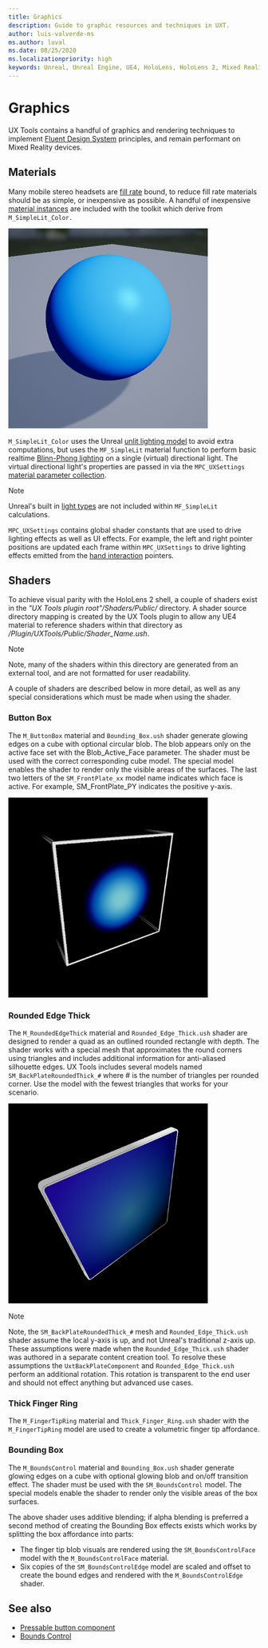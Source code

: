 ```yaml
---
title: Graphics
description: Guide to graphic resources and techniques in UXT.
author: luis-valverde-ms
ms.author: luval
ms.date: 08/25/2020
ms.localizationpriority: high
keywords: Unreal, Unreal Engine, UE4, HoloLens, HoloLens 2, Mixed Reality, development, MRTK, UXT, UX Tools, Graphics, rendering, materials
---
```


# Graphics

UX Tools contains a handful of graphics and rendering techniques to implement [Fluent Design System](https://www.microsoft.com/design/fluent) principles, and remain performant on Mixed Reality devices.

## Materials

Many mobile stereo headsets are [fill rate](https://en.wikipedia.org/wiki/Fillrate) bound, to reduce fill rate materials should be as simple, or inexpensive as possible. A handful of inexpensive [material instances](https://docs.unrealengine.com/en-US/Engine/Rendering/Materials/MaterialInstances/index.html) are included with the toolkit which derive from `M_SimpleLit_Color.`

![MovingVisuals](Images/Graphics/GraphicsSimpleLit.png)

`M_SimpleLit_Color` uses the Unreal [unlit lighting model](https://docs.unrealengine.com/en-US/Engine/Rendering/Materials/MaterialProperties/LightingModels/#unlit) to avoid extra computations, but uses the `MF_SimpleLit` material function to perform basic realtime [Blinn-Phong lighting](https://en.wikipedia.org/wiki/Blinn%E2%80%93Phong_reflection_model) on a single (virtual) directional light. The virtual directional light's properties are passed in via the `MPC_UXSettings` [material parameter collection](https://www.unrealengine.com/en-US/blog/material-parameter-collections).

> [!NOTE] 
> Unreal's built in [light types](https://docs.unrealengine.com/en-US/Engine/Rendering/LightingAndShadows/LightTypes/index.html) are not included within `MF_SimpleLit` calculations.

`MPC_UXSettings` contains global shader constants that are used to drive lighting effects as well as UI effects. For example, the left and right pointer positions are updated each frame within `MPC_UXSettings` to drive lighting effects emitted from the [hand interaction](hand-interaction.md) pointers.

## Shaders

To achieve visual parity with the HoloLens 2 shell, a couple of shaders exist in the _"UX Tools plugin root"/Shaders/Public/_ directory. A shader source directory mapping is created by the UX Tools plugin to allow any UE4 material to reference shaders within that directory as _/Plugin/UXTools/Public/Shader_Name.ush_. 

> [!NOTE] 
> Note, many of the shaders within this directory are generated from an external tool, and are not formatted for user readability.

A couple of shaders are described below in more detail, as well as any special considerations which must be made when using the shader.

### Button Box

The `M_ButtonBox` material and `Bounding_Box.ush` shader generate glowing edges on a cube with optional circular blob. The blob appears only on the active face set with the Blob_Active_Face parameter. The shader must be used with the correct corresponding cube model. The special model enables the shader to render only the visible areas of the surfaces. The last two letters of the `SM_FrontPlate_xx` model name indicates which face is active. For example, SM_FrontPlate_PY indicates the positive y-axis.

![Graphics button box on mixed reality device](Images/Graphics/GraphicsButtonBox.png)

### Rounded Edge Thick

The `M_RoundedEdgeThick` material and `Rounded_Edge_Thick.ush` shader are designed to render a quad as an outlined rounded rectangle with depth. The shader works with a special mesh that approximates the round corners using triangles and includes additional information for anti-aliased silhouette edges. UX Tools includes several models named `SM_BackPlateRoundedThick_#` where # is the number of triangles per rounded corner. Use the model with the fewest triangles that works for your scenario.

![Graphic with rounded thick edge on mixed reality device](Images/Graphics/GraphicsRoundedEdgeThick.png)

> [!NOTE] 
> Note, the `SM_BackPlateRoundedThick_#` mesh and `Rounded_Edge_Thick.ush` shader assume the local y-axis is up, and not Unreal's traditional z-axis up. These assumptions were made when the `Rounded_Edge_Thick.ush` shader was authored in a separate content creation tool. To resolve these assumptions the `UxtBackPlateComponent` and `Rounded_Edge_Thick.ush` perform an additional rotation. This rotation is transparent to the end user and should not effect anything but advanced use cases. 

### Thick Finger Ring

The `M_FingerTipRing` material and `Thick_Finger_Ring.ush` shader with the `M_FingerTipRing` model are used to create a volumetric finger tip affordance.

### Bounding Box

The `M_BoundsControl` material and `Bounding_Box.ush` shader generate glowing edges on a cube with optional glowing blob and on/off transition effect. The shader must be used with the `SM_BoundsControl` model. The special models enable the shader to render only the visible areas of the box surfaces.

The above shader uses additive blending; if alpha blending is preferred a second method of creating the Bounding Box effects exists which works by splitting the box affordance into parts:

- The finger tip blob visuals are rendered using the `SM_BoundsControlFace` model with the `M_BoundsControlFace` material.
- Six copies of the `SM_BoundsControlEdge` model are scaled and offset to create the bound edges and rendered with the `M_BoundsControlEdge` shader.

## See also

- [Pressable button component](pressable-button.md)
- [Bounds Control](bounds-control.md)
